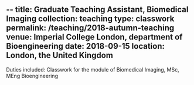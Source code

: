 --
title: Graduate Teaching Assistant, Biomedical Imaging
collection: teaching
type: classwork
permalink: /teaching/2018-autumn-teaching
venue: Imperial College London, department of Bioengineering
date: 2018-09-15
location: London, the United Kingdom
---

Duties included:
Classwork for the module of Biomedical Imaging, MSc, MEng Bioengineering